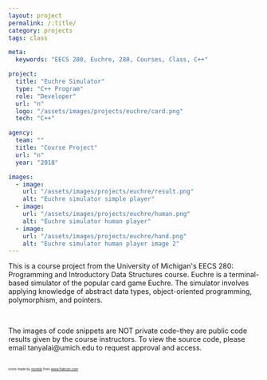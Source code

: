 ```yaml
---
layout: project
permalink: /:title/
category: projects
tags: class

meta:
  keywords: "EECS 280, Euchre, 280, Courses, Class, C++"

project:
  title: "Euchre Simulator"
  type: "C++ Program"
  role: "Developer"
  url: "n"
  logo: "/assets/images/projects/euchre/card.png"
  tech: "C++"

agency:
  team: ""
  title: "Course Project"
  url: "n"
  year: "2018"

images:
  - image:
    url: "/assets/images/projects/euchre/result.png"
    alt: "Euchre simulator simple player"
  - image:
    url: "/assets/images/projects/euchre/human.png"
    alt: "Euchre simulator human player"
  - image:
    url: "/assets/images/projects/euchre/hand.png"
    alt: "Euchre simulator human player image 2"
---
```

<p>This is a course project from the University of Michigan's EECS 280: Programming and Introductory Data Structures course. Euchre is a terminal-based simulator of the popular card game Euchre. The simulator involves applying knowledge of abstract data types, object-oriented programming, polymorphism, and pointers.</p>
<br>
<p>The images of code snippets are NOT private code–they are public code results given by the course instructors. To view the source code, please email tanyalai@umich.edu to request approval and access.</p>
<br>
<div style="font-size: 0.4rem">Icons made by <a href="https://www.flaticon.com/authors/monkik">monkik</a> from <a href="https://www.flaticon.com/">www.flaticon.com</a></div>
